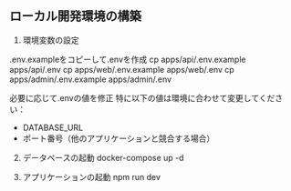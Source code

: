 ## ローカル開発環境の構築

1. 環境変数の設定 

.env.exampleをコピーして.envを作成
cp apps/api/.env.example apps/api/.env
cp apps/web/.env.example apps/web/.env
cp apps/admin/.env.example apps/admin/.env

必要に応じて.envの値を修正
特に以下の値は環境に合わせて変更してください：
- DATABASE_URL
- ポート番号（他のアプリケーションと競合する場合）

2. データベースの起動
docker-compose up -d

3. アプリケーションの起動
npm run dev
